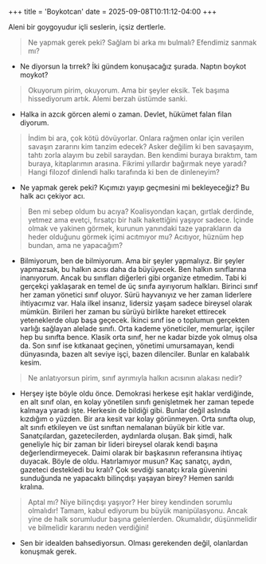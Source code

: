 +++
title = 'Boykotcan'
date = 2025-09-08T10:11:12-04:00
+++

Aleni bir goygoyudur içli seslerin, içsiz dertlerle. 

> Ne yapmak gerek peki? Sağlam bi arka mı bulmalı? Efendimiz sanmak mı? 

- Ne diyorsun la tırrek? İki gündem konuşacağız şurada. Naptın boykot moykot?

> Okuyorum pirim, okuyorum. Ama bir şeyler eksik. Tek başıma hissediyorum artık. Alemi berzah üstümde sanki. 

- Halka in azcık görcen alemi o zaman. Devlet, hükümet falan filan diyorum. 

> İndim bi ara, çok kötü dövüyorlar. Onlara rağmen onlar için verilen savaşın zararını kim tanzim edecek? Asker değilim ki ben savaşayım, tahtı zorla alayım bu zebil saraydan. Ben kendimi buraya bıraktım, tam buraya, kitaplarımın arasına. Fikrimi yıllardır bağırmak neye yaradı? Hangi filozof dinlendi halkı tarafında ki ben de dinleneyim?

- Ne yapmak gerek peki? Kıçımızı yayıp geçmesini mi bekleyeceğiz? Bu halk acı çekiyor acı. 

> Ben mi sebep oldum bu acıya? Koalisyondan kaçan, gırtlak derdinde, yetmez ama evetçi, fırsatçı bir halk hakettiğini yaşıyor sadece. İçinde olmak ve yakinen görmek, kurunun yanındaki taze yaprakların da heder olduğunu görmek içimi acıtmıyor mu? Acıtıyor, hüznüm hep bundan, ama ne yapacağım?

- Bilmiyorum, ben de bilmiyorum. Ama bir şeyler yapmalıyız. Bir şeyler yapmazsak, bu halkın acısı daha da büyüyecek. Ben halkın sınıflarına inanıyorum. Ancak bu sınıfları diğerleri gibi organize etmedim. Tabi ki gerçekçi yaklaşarak en temel de üç sınıfa ayırıyorum halkları. Birinci sınıf her zaman yönetici sınıf oluyor. Sürü hayvanıyız ve her zaman liderlere ihtiyacımız var. Hala ilkel insanız, lidersiz yaşam sadece bireysel olarak mümkün. Birileri her zaman bu sürüyü birlikte hareket ettirecek yeteneklerde olup başa geçecek. İkinci sınıf ise o toplumun gerçekten varlığı sağlayan alelade sınıfı. Orta kademe yöneticiler, memurlar, işçiler hep bu sınıfta bence. Klasik orta sınıf, her ne kadar bizde yok olmuş olsa da. Son sınıf ise kıtkanaat geçinen, yönetimi umursamayan, kendi dünyasında, bazen alt seviye işçi, bazen dilenciler. Bunlar en kalabalık kesim. 

> Ne anlatıyorsun pirim, sınıf ayrımıyla halkın acısının alakası nedir?

- Herşey işte böyle oldu önce. Demokrasi herkese eşit haklar verdiğinde, en alt sınıf olan, en kolay yönetilen sınıfı genişletmek her zaman tepede kalmaya yaradı işte. Herkesin de bildiği gibi. Bunlar değil aslında kızdığım o yüzden. Bir ara kesit var kolay görünmeyen. Orta sınıfta olup, alt sınıfı etkileyen ve üst sınıftan nemalanan büyük bir kitle var. Sanatçılardan, gazetecilerden, aydınlarda oluşan. Bak şimdi, halk geneliyle hiç bir zaman bir lideri bireysel olarak kendi başına değerlendirmeyecek. Daimi olarak bir başkasının referansına ihtiyaç duyacak. Böyle de oldu. Hatırlamıyor musun? Kaç sanatçı, aydın, gazeteci destekledi bu kralı? Çok sevdiği sanatçı krala güvenini sunduğunda ne yapacaktı bilinçdışı yaşayan birey? Hemen sarıldı kralına. 

> Aptal mı? Niye bilinçdışı yaşıyor? Her birey kendinden sorumlu olmalıdır! Tamam, kabul ediyorum bu büyük manipülasyonu. Ancak yine de halk sorumludur başına gelenlerden. Okumalıdır, düşünmelidir ve bilmelidir kararını neden verdiğini! 

- Sen bir idealden bahsediyorsun. Olması gerekenden değil, olanlardan konuşmak gerek. 
